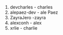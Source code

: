 1. devcharles - charles
2. alepaez-dev - ale Paez
3. ZayraJero -zayra
4. alexconh - alex
6. xrlie - charlie